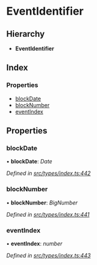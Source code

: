 # EventIdentifier

## Hierarchy

* **EventIdentifier**

## Index

### Properties

* [blockDate](eventidentifier.md#blockdate)
* [blockNumber](eventidentifier.md#blocknumber)
* [eventIndex](eventidentifier.md#eventindex)

## Properties

### blockDate

• **blockDate**: _Date_

_Defined in_ [_src/types/index.ts:442_](https://github.com/PolymathNetwork/polymesh-sdk/blob/5b409784/src/types/index.ts#L442)

### blockNumber

• **blockNumber**: _BigNumber_

_Defined in_ [_src/types/index.ts:441_](https://github.com/PolymathNetwork/polymesh-sdk/blob/5b409784/src/types/index.ts#L441)

### eventIndex

• **eventIndex**: _number_

_Defined in_ [_src/types/index.ts:443_](https://github.com/PolymathNetwork/polymesh-sdk/blob/5b409784/src/types/index.ts#L443)


